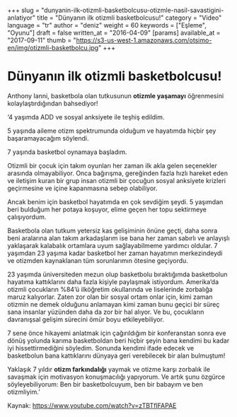 +++
slug = "dunyanin-ilk-otizmli-basketbolcusu-otizmle-nasil-savastigini-anlatiyor"
title = "Dünyanın ilk otizmli basketbolcusu!"
category = "Video"
language = "tr"
author = "deniz"
weight = 60
keywords = ["Eşleme", "Oyunu"]
draft = false
written_at = "2016-04-09"
[params]
available_at = "2017-09-11"
thumb = "https://s3-us-west-1.amazonaws.com/otsimo-en/img/otizmli-basketbolcu.jpg"
+++


# Dünyanın ilk otizmli basketbolcusu!

Anthony Ianni, basketbola olan tutkusunun **otizmle yaşamayı** öğrenmesini kolaylaştırdığından bahsediyor!

‘4 yaşımda ADD ve sosyal anksiyete ile teşhiş edildim.

5 yaşında aileme otizm spektrumunda olduğum ve hayatımda hiçbir şey başaramayacağım söylendi.

7 yaşında basketbol oynamaya başladım.

Otizmli bir çocuk için takım oyunları her zaman ilk akla gelen seçenekler arasında olmayabiliyor. Onca bağırışma, gereğinden fazla hızlı hareket eden ve iletişim kuran bir grup insan otizmli bir çocuğun sosyal anksiyete krizleri geçirmesine ve içine kapanmasına sebep olabiliyor.


Ancak benim için basketbol hayatımda en çok sevdiğim şeydi. 5 yaşımdan beri bulduğum her potaya koşuyor, elime geçen her topu sektirmeye çalışıyordum.

Basketbola olan tutkum yetersiz kas gelişiminin önüne geçti, daha sonra beni aralarına alan takım arkadaşlarım ise bana her zaman sabırlı ve anlayışlı yaklaşarak kalabalık ortamlara uyum sağlayabilmeme yardımcı oldular. 7 yaşımdan 23 yaşıma kadar basketbol her zaman hayatımın merkezindeydi ve otizmden kaynaklanan tüm sorunlarımın ötesine geçiyordu.

23 yaşımda üniversiteden mezun olup basketbolu bıraktığımda basketbolun hayatıma kattıklarını daha fazla kişiyle paylaşmak istiyordum. Amerika’da otizmli çocukların %84’ü ilköğretim okullarında ve liselerinde zorbalığa maruz kalıyorlar. Zaten zor olan bir sosyal ortam onlar için, kimi zaman otizmin ne demek olduğunu anlamayan kimi zaman bunu geçici bir süreç sana insanlar yüzünden daha da zor bir hal alıyor. Ve bu, çocukların davranışsal gelişim sürecini ömür boyu etkileyebiliyor.


7 sene önce hikayemi anlatmak için çağırıldığım bir konferanstan sonra eve dönüş yolunda karıma basketboldan beri hiçbir şeyin bana kendimi bu kadar iyi hissettirmediğini söyledim. Sonunda kendimi ifade edecek ve basketbolun bana kattıklarını dünyaya geri verebilecek bir alan bulmuştum!

Yaklaşık 7 yıldır **otizm farkındalığı** yaymak ve otizme karşı zorbalık ile savaşmak için motivasyon konuşmacılığı yapıyorum. Ve artık şunu özgürce söyleyebiliyorum: Ben bir basketbolcuyum, ben bir babayım ve ben otizmliyim.’

Kaynak: https://www.youtube.com/watch?v=zTBTfIFAPAE

